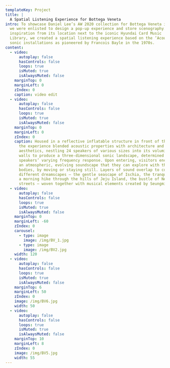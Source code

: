 ```yaml
---
templateKey: Project
title: |
  A Spatial Listening Experience for Bottega Veneta 
intro: To showcase Daniel Lee’s AW 2020 collection for Bottega Veneta in Seoul,
  we were enlisted to design a pop-up experience and store scenography. Drawing
  inspiration from its location next to the iconic Hyundai Card Music
  Library, we created a spatial listening experience based on the ‘Acousmonium’
  sonic installations as pioneered by Francois Bayle in the 1970s.
content:
  - video:
      autoplay: false
      hasControls: false
      loops: true
      isMuted: true
      isAlwaysMuted: false
    marginTop: 0
    marginLeft: 0
    zIndex: 0
    caption: video edit
  - video:
      autoplay: false
      hasControls: false
      loops: true
      isMuted: true
      isAlwaysMuted: false
    marginTop: 0
    marginLeft: 0
    zIndex: 0
    caption: Housed in a reflective inflatable structure in front of the building,
      the experience blended acoustic properties with architecture and
      aesthetics, nestling 24 speakers of various sizes into its voluminous
      walls to produce a three-dimensional sonic landscape, determined by the
      speakers’ varying frequency response. Upon entering, visitors encountered
      an atmospheric, evolving soundscape that they can explore with their
      bodies, by moving or staying still. Layers of sound overlap to conjure up
      different dreamscapes – the gentle seascape of Ischia, the tranquility of
      a morning hike through the hills of Jeju Island, the bustle of New York’s
      streets – woven together with musical elements created by Seungmin Cha.
  - video:
      autoplay: false
      hasControls: false
      loops: true
      isMuted: true
      isAlwaysMuted: false
    marginTop: 0
    marginLeft: -60
    zIndex: 0
    carousel:
      - type: image
        image: /img/BV_1.jpg
      - type: image
        image: /img/BV2.jpg
    width: 120
  - video:
      autoplay: false
      hasControls: false
      loops: true
      isMuted: true
      isAlwaysMuted: false
    marginTop: 6
    marginLeft: 50
    zIndex: 0
    image: /img/BV6.jpg
    width: 50
  - video:
      autoplay: false
      hasControls: false
      loops: true
      isMuted: true
      isAlwaysMuted: false
    marginTop: 10
    marginLeft: 8
    zIndex: 0
    image: /img/BV5.jpg
    width: 55
---
```

